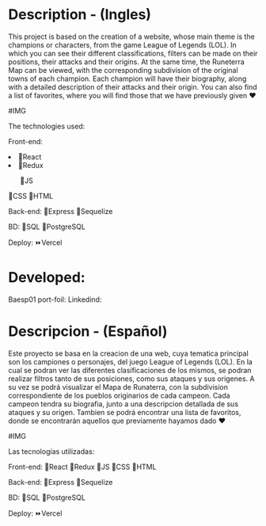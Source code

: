# Description - (Ingles)
This project is based on the creation of a website, whose main theme is the champions or characters, from the game League of Legends (LOL).
In which you can see their different classifications, filters can be made on their positions, their attacks and their origins.
At the same time, the Runeterra Map can be viewed, with the corresponding subdivision of the original towns of each champion.
Each champion will have their biography, along with a detailed description of their attacks and their origin.
You can also find a list of favorites, where you will find those that we have previously given ♥

#IMG 

The technologies used:

Front-end:
<li> 🔷​React </li>
<li> 🔷​Redux </li>
<ul> 🔷​JS </ul>  
    🔷​CSS
    🔷​HTML


Back-end:
🔶​Express
​🔶​Sequelize

BD:
🔴SQL
🔴PostgreSQL

Deploy:
⏩Vercel

# Developed:

Baesp01
port-foil: 
Linkedind:


# Descripcion - (Español)
Este proyecto se basa en la creacion de una web, cuya tematica principal son los campiones o personajes, del juego League of Legends (LOL). 
En la cual se podran ver las diferentes clasificaciones de los mismos, se podran realizar filtros tanto de sus posiciones, como sus ataques y sus origenes.
A su vez se podrá visualizar el Mapa de Runaterra, con la subdivision correspondiente de los pueblos originarios de cada campeon.
Cada campeon tendra su biografia, junto a una descripcion detallada de sus ataques y su origen.
Tambien se podrá encontrar una lista de favoritos, donde se encontrarán aquellos que previamente hayamos dado ♥

#IMG 


Las tecnologías utilizadas:

Front-end:
🔷​React
🔷​Redux
🔷​JS
🔷​CSS
🔷​HTML


Back-end:
🔶​Express
​🔶​Sequelize

BD:
🔴SQL
🔴PostgreSQL

Deploy:
⏩Vercel
